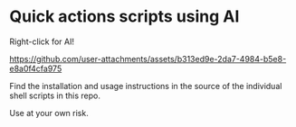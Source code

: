 # Quick actions scripts using AI

Right-click for AI!


https://github.com/user-attachments/assets/b313ed9e-2da7-4984-b5e8-e8a0f4cfa975



Find the installation and usage instructions in the source of the individual shell scripts in this repo.

Use at your own risk.
